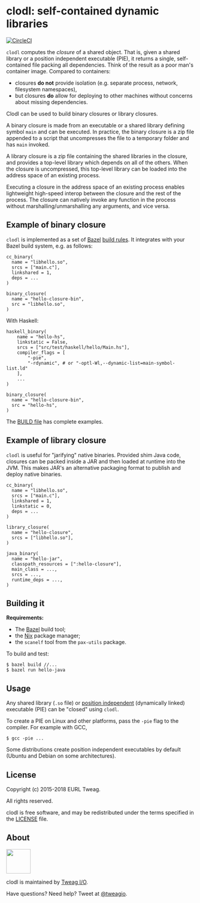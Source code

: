 # clodl: self-contained dynamic libraries

[![CircleCI](https://circleci.com/gh/tweag/clodl.svg?style=svg)](https://circleci.com/gh/tweag/clodl)

`clodl` computes the *closure* of a shared object. That is, given
a shared library or a position independent executable (PIE), it
returns a single, self-contained file packing all dependencies. Think
of the result as a poor man's container image. Compared to containers:

* closures **do not** provide isolation (e.g. separate process,
  network, filesystem namespaces),
* but closures **do** allow for deploying to other machines without
  concerns about missing dependencies.

Clodl can be used to build binary closures or library closures.

A binary closure is made from an executable or a shared library
defining symbol `main` and can be executed. In practice, the binary
closure is a zip file appended to a script that uncompresses the file
to a temporary folder and has `main` invoked.

A library closure is a zip file containing the shared libraries in
the closure, and provides a top-level library which depends on all of
the others. When the closure is uncompressed, this top-level library
can be loaded into the address space of an existing process.

Executing a closure in the address space of an existing process
enables lightweight high-speed interop between the closure and the
rest of the process. The closure can natively invoke any function in
the process without marshalling/unmarshalling any arguments, and vice
versa.

## Example of binary closure

`clodl` is implemented as a set
of [Bazel][bazel] [build rules][bazel-rules]. It integrates with your
Bazel build system, e.g. as follows:

```
cc_binary(
  name = "libhello.so",
  srcs = ["main.c"],
  linkshared = 1,
  deps = ...
)

binary_closure(
  name = "hello-closure-bin",
  src = "libhello.so",
)
```

With Haskell:

```
haskell_binary(
    name = "hello-hs",
    linkstatic = False,
    srcs = ["src/test/haskell/hello/Main.hs"],
    compiler_flags = [
        "-pie",
        "-rdynamic", # or "-optl-Wl,--dynamic-list=main-symbol-list.ld"
    ],
	...
)

binary_closure(
  name = "hello-closure-bin",
  src = "hello-hs",
)
```

The [BUILD file](BUILD) has complete examples.

[bazel]: https://bazel.build
[bazel-rules]: https://docs.bazel.build/versions/master/skylark/rules.html

## Example of library closure

`clodl` is useful for "jarifying" native binaries. Provided shim Java
code, closures can be packed inside a JAR and then loaded at runtime
into the JVM. This makes JAR's an alternative packaging format to
publish and deploy native binaries.

```
cc_binary(
  name = "libhello.so",
  srcs = ["main.c"],
  linkshared = 1,
  linkstatic = 0,
  deps = ...
)

library_closure(
  name = "hello-closure",
  srcs = ["libhello.so"],
)

java_binary(
  name = "hello-jar",
  classpath_resources = [":hello-closure"],
  main_class = ...,
  srcs = ...,
  runtime_deps = ...,
)
```

## Building it

**Requirements:**
* The [Bazel][bazel] build tool;
* the [Nix][nix] package manager;
* the `scanelf` tool from the `pax-utils` package.

To build and test:

```
$ bazel build //...
$ bazel run hello-java
```

[nix]: https://nixos.org/nix

## Usage

Any shared library (`.so` file) or [position independent][wp-pic]
(dynamically linked) executable (PIE) can be "closed" using `clodl`.

To create a PIE on Linux and other platforms, pass the `-pie` flag to
the compiler. For example with GCC,

```
$ gcc -pie ...
```

Some distributions create position independent executables by default
(Ubuntu and Debian on some architectures).

[wp-pic]: https://en.wikipedia.org/wiki/Position-independent_code

## License

Copyright (c) 2015-2018 EURL Tweag.

All rights reserved.

clodl is free software, and may be redistributed under the terms
specified in the [LICENSE](LICENSE) file.

## About

[<img src="https://www.tweag.io/img/tweag-med.png" height="65">](http://tweag.io)

clodl is maintained by [Tweag I/O](http://tweag.io/).

Have questions? Need help? Tweet at
[@tweagio](http://twitter.com/tweagio).
